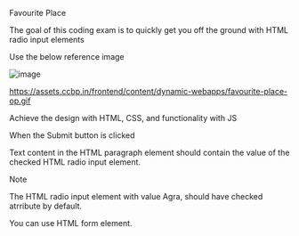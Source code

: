Favourite Place

The goal of this coding exam is to quickly get you off the ground with HTML radio input elements

Use the below reference image

![image](https://github.com/bukka5sandhya/Coding-Test-3-Javascript-Favourite-Places/assets/133884532/531b69b2-fa0f-4432-a5d2-81dba74ad241)

https://assets.ccbp.in/frontend/content/dynamic-webapps/favourite-place-op.gif

Achieve the design with HTML, CSS, and functionality with JS

When the Submit button is clicked

Text content in the HTML paragraph element should contain the value of the checked HTML radio input element.

Note

The HTML radio input element with value Agra, should have checked atrribute by default.

You can use HTML form element.
